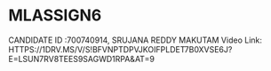 # MLASSIGN6
CANDIDATE ID :700740914, SRUJANA REDDY MAKUTAM
Video Link: HTTPS://1DRV.MS/V/S!BFVNPTDPVJKOIFPLDET7B0XVSE6J?E=LSUN7RV8TEES9SAGWD1RPA&AT=9

